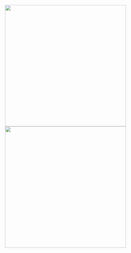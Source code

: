 <img src="https://github-readme-stats.vercel.app/api/top-langs/?username=mikeiasgabriel&layout=compact&theme=dracula)](https://github.com/anuraghazra/github-readme-stats" style="width: 400px">
<img src="https://github-readme-stats.vercel.app/api?username=mikeiasgabriel&show_icons=true&theme=dracula" style="width: 400px">
